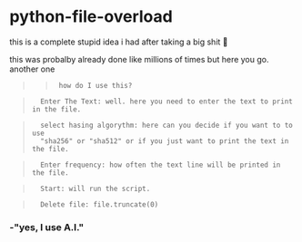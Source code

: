 # python-file-overload

this is a complete stupid idea i had after taking a big shit 💩

this was probalby already done like millions of times but here you go. 
another one 

>    >      how do I use this? 

>       Enter The Text: well. here you need to enter the text to print in the file.


>       select hasing algorythm: here can you decide if you want to to use 
>       "sha256" or "sha512" or if you just want to print the text in the file.

>       Enter frequency: how often the text line will be printed in the file.

>       Start: will run the script.

>       Delete file: file.truncate(0)


### -"yes, I use A.I." 